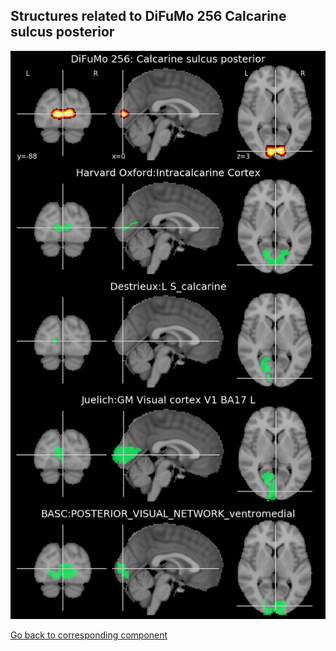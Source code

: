 


## Structures related to DiFuMo 256 Calcarine sulcus posterior

![119](119.jpg "Structures related to DiFuMo 256 Calcarine sulcus posterior")

[Go back to corresponding component](https://parietal-inria.github.io/DiFuMo/256/html/119.html)